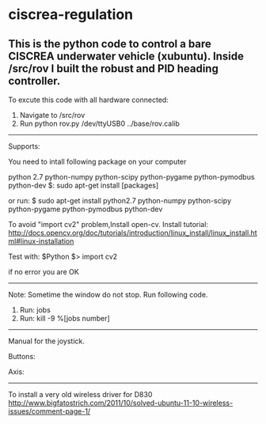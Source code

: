 ciscrea-regulation
======================

This is the python code to control a bare CISCREA underwater vehicle (xubuntu). Inside /src/rov I built the robust and PID heading controller.
-----------------------------------------------------------

To excute this code with all hardware connected:

1. Navigate to /src/rov
2. Run python rov.py /dev/ttyUSB0 ../base/rov.calib 
-----------------------------------------------------------
Supports:

You need to intall following package on your computer

python 2.7
python-numpy
python-scipy
python-pygame
python-pymodbus
python-dev
$: sudo apt-get install [packages]

or run:
$ sudo apt-get install python2.7 python-numpy python-scipy python-pygame python-pymodbus python-dev

To avoid "import cv2" problem,Install open-cv.
Install tutorial:
http://docs.opencv.org/doc/tutorials/introduction/linux_install/linux_install.html#linux-installation

Test with:
$Python
$> import cv2

if no error you are OK

-----------------------------------------------------------

Note: Sometime the window do not stop. Run following code.
1. Run: jobs
2. Run: kill -9 %[jobs number]

-----------------------------------------------------------

Manual for the joystick.

Buttons:

Axis:

-----------------------------------------------------------

To install a very old wireless driver for D830 
http://www.bigfatostrich.com/2011/10/solved-ubuntu-11-10-wireless-issues/comment-page-1/
